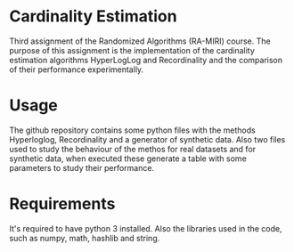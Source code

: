 # Cardinality Estimation
Third assignment of the Randomized Algorithms (RA-MIRI) course. The purpose of this assignment is the implementation of the cardinality estimation algorithms HyperLogLog and Recordinality and the comparison of their performance experimentally.
# Usage
The github repository contains some python files with the methods Hyperloglog, Recordinality and a generator of synthetic data. Also two files used to study the behaviour of the methos for real datasets and for synthetic data, when executed these generate a table with some parameters to study their performance.
# Requirements 
It's required to have python 3 installed. Also the libraries used in the code, such as numpy, math, hashlib and string. 
